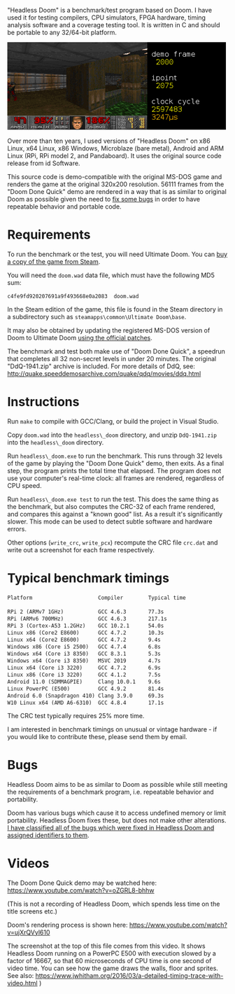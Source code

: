
"Headless Doom" is a benchmark/test program based on Doom. I have used
it for testing compilers, CPU simulators, FPGA hardware, timing analysis
software and a coverage testing tool. It is written in C
and should be portable to any 32/64-bit platform.

![Partially-rendered frame from E1M3](pic.png)

Over more than ten years, I used versions of "Headless Doom" on 
x86 Linux, x64 Linux, x86 Windows, Microblaze (bare metal), Android and 
ARM Linux (RPi, RPi model 2, and Pandaboard). It uses the original 
source code release from id Software.

This source code is demo-compatible with
the original MS-DOS game and renders the game at the original 320x200
resolution. 56111 frames from the "Doom Done Quick" demo are rendered
in a way that is as similar to original Doom as possible given the
need to [fix some bugs](BUGS.md) in order to have repeatable behavior
and portable code.


# Requirements

To run the benchmark or the test, you will need Ultimate Doom. You can
[buy a copy of the game from Steam](https://store.steampowered.com/app/2280/DOOM_1993/).

You will need the `doom.wad` data file, which must have the following MD5 sum:

    c4fe9fd920207691a9f493668e0a2083  doom.wad

In the Steam edition of the game, this file is found in the Steam directory
in a subdirectory such as `steamapps\common\Ultimate Doom\base`.

It may also be obtained by updating the registered MS-DOS version of Doom
to Ultimate Doom [using the official patches](https://www.doomworld.com/classicdoom/info/patches.php).

The benchmark and test both make use of "Doom Done Quick", a speedrun
that completes all 32 non-secret levels in under 20 minutes. The original
"DdQ-1941.zip" archive is included. For more details of DdQ, see:
http://quake.speeddemosarchive.com/quake/qdq/movies/ddq.html



# Instructions

Run `make` to compile with GCC/Clang, or build the project in Visual Studio.

Copy `doom.wad` into the `headless\_doom` directory,
and unzip `DdQ-1941.zip` into the `headless\_doom` directory.

Run `headless\_doom.exe` to run the benchmark. This runs through 32 levels
of the game by playing the "Doom Done Quick" demo, then exits. As a final
step, the program prints the total time that elapsed. The program does not 
use your computer's real-time clock: all frames are rendered, regardless
of CPU speed.

Run `headless\_doom.exe test` to run the test. This does the same thing as the benchmark,
but also computes the CRC-32 of each frame rendered, and compares this 
against a "known good" list. As a result it's significantly slower. This
mode can be used to detect subtle software and hardware errors.

Other options (`write_crc`, `write_pcx`) recompute the CRC file `crc.dat` and write out
a screenshot for each frame respectively.


# Typical benchmark timings

    Platform                     Compiler        Typical time

    RPi 2 (ARMv7 1GHz)           GCC 4.6.3       77.3s
    RPi (ARMv6 700MHz)           GCC 4.6.3       217.1s
    RPi 3 (Cortex-A53 1.2GHz)    GCC 10.2.1      54.0s
    Linux x86 (Core2 E8600)      GCC 4.7.2       10.3s
    Linux x64 (Core2 E8600)      GCC 4.7.2       9.4s
    Windows x86 (Core i5 2500)   GCC 4.7.4       6.8s
    Windows x64 (Core i3 8350)   GCC 8.3.1       5.3s
    Windows x64 (Core i3 8350)   MSVC 2019       4.7s
    Linux x64 (Core i3 3220)     GCC 4.7.2       6.9s
    Linux x86 (Core i3 3220)     GCC 4.1.2       7.5s
    Android 11.0 (SDMMAGPIE)     Clang 10.0.1    9.6s
    Linux PowerPC (E500)         GCC 4.9.2       81.4s
    Android 6.0 (Snapdragon 410) Clang 3.9.0     69.3s
    W10 Linux x64 (AMD A6-6310)  GCC 4.8.4       17.1s

The CRC test typically requires 25% more time.

I am interested in benchmark timings on unusual or vintage hardware - if you
would like to contribute these, please send them by email.

# Bugs

Headless Doom aims to be as similar to Doom as possible while
still meeting the requirements of a benchmark program, i.e. repeatable
behavior and portability.

Doom has various bugs which cause it to access undefined memory or
limit portability. Headless Doom fixes these, but does not make
other alterations. [I have classified all of the bugs which were
fixed in Headless Doom and assigned identifiers to them](BUGS.md).


# Videos

The Doom Done Quick demo may be watched here:
   https://www.youtube.com/watch?v=oZGRL8-bhhw

(This is not a recording of Headless Doom, which spends less time on the
title screens etc.)

Doom's rendering process is shown here:
   https://www.youtube.com/watch?v=ujXrQVyl610

The screenshot at the top of this file comes from this video. It shows
Headless Doom running on a PowerPC E500 with execution slowed by
a factor of 16667, so that 60 microseconds of CPU time is one second of
video time. You can see how the game draws the walls, floor and sprites. See
also: https://www.jwhitham.org/2016/03/a-detailed-timing-trace-with-video.html )


